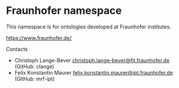 # Fraunhofer namespace
This namespace is for ontologies developed at Fraunhofer institutes.

https://www.fraunhofer.de/

Contacts
* Christoph Lange-Bever <christoph.lange-bever@fit.fraunhofer.de> (GitHub: clange)
* Felix Konstantin Maurer <felix.konstantin.maurer@ipt.fraunhofer.de> (GitHub: mrf-ipt)